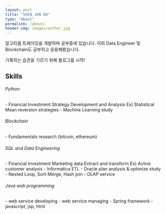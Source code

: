 ```yaml
---
layout: post
title: "SHIN JUN HO"
type: "About"
permalink: /about/
header-img: images/author.jpg
---
```


알고리즘 트레이딩을 개발하며 공부중에 있습니다.
이외 Data Engineer 및 Blockchain도 공부하고 응용해봤습니다.

기록하는 습관을 기르기 위해 블로그를 시작!

## Skills

###### Python
<div class="divider">
- Financial Investment Strategy Development and Analysis 
Ex) Statistical Mean reversion strategies
- Machine Learning study
</div>

###### Blockchain
<div class="divider">
- Fundamentals research (bitcoin, ethereum)
</div>

###### SQL and Data Engineering
<div class="divider">
- Financial Investment Marketing data Extract and transform 
Ex) Active customer analysis
- Informatica ETL 
- Oracle plan analysis & optimize study
- Nested Loop, Sort-Merge, Hash join
- OLAP service
</div>

###### Java web programming
<div class="divider">
- web service developing 
- web service managing
- Spring framework
- javascript, jsp, html
</div>